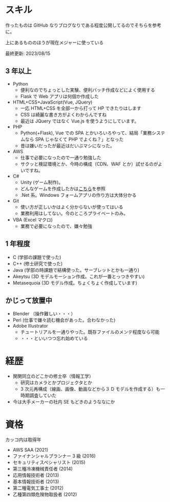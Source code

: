 # スキル

作ったものは GitHub なりブログなりである程度公開してるのでそちらを参考に。

上にあるもののほうが現在メジャーに使っている

最終更新: 2023/08/15

## 3 年以上

- Python
  - 便利なのでちょっとした実験、便利バッチ作成などによく使用する
  - Flask で Web アプリは何個か作成した
- HTML+CSS+JavaScript(Vue, JQuery)
  - 一応 HTML+CSS を全部一から打って HP できたりはします
  - CSS は綺麗な書き方がよくわからんですね
  - 最近は JQuery ではなく Vue.js を使うようにしています。
- PHP
  - Python(+Flask), Vue での SPA とかいろいろやって、結局「業務システムなら SPA じゃなくて PHP でよくね？」となった
  - 昔は嫌いだったが最近はだいぶマシになった。
- AWS
  - 仕事で必要になったので一通り勉強した
  - サクッと検証環境とか、今時の構成（CDN、WAF とか）試せるのがよいですね。
- C#
  - Unity (ゲーム制作)。
  - どんなゲームを作成したかは[こちら](game.md)を参照
  - .Net 系。Windows フォームアプリの作り方は大体分かる
- Git
  - 使い方が正しいかはよく分からないが使ってはいる
  - 業務利用はしてない。今のところプライベートのみ。
- VBA (Excel マクロ)
  - 業務で必要になったので、嫌々勉強

## 1 年程度

- C (学部の課題で使った)
- C++ (修士研究で使った)
- Java (学部の時課題で結構使った。サーブレットとかも一通り)
- Akeytsu (3D モデルモーション作成。これが一番とっつきやすい)
- Metasequoia (3D モデル作成。ちょくちょく作成しています)

## かじって放置中

- Blender （操作難しい・・・）
- Perl (仕事で嫌々読む機会があった。合わなかった)
- Adobe Illustrator
  - チュートリアルを一通りやった。既存ファイルのメンテ程度なら可能
  - ・・・といいつつ忘れ始めている

# 経歴

- 関関同立のどこかの修士卒（情報工学）
  - 研究はカメラとかプロジェクタとか
  - 3 次元再構成（線画、画像、動画などから３ D モデルを作成する）も一時期調査していた
- 今は大手メーカーの社内 SE もどきのようななにか

# 資格

カッコ内は取得年

- AWS SAA (2021)
- ファイナンシャルプランナー 3 級 (2016)
- セキュリティスペシャリスト (2015)
- 第三種冷凍機械責任者 (2014)
- 応用情報技術者 (2013)
- 基本情報技術者 (2013)
- 第二種電気工事士 (2012)
- 乙種第四類危険物取扱者 (2012)
